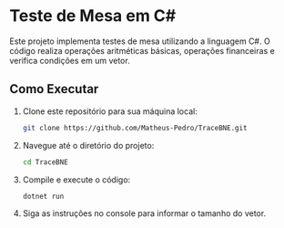 # Teste de Mesa em C#

Este projeto implementa testes de mesa utilizando a linguagem C#. O código realiza operações aritméticas básicas, operações financeiras e verifica condições em um vetor.

## Como Executar

1. Clone este repositório para sua máquina local:

   ```bash
   git clone https://github.com/Matheus-Pedro/TraceBNE.git
   ```

2. Navegue até o diretório do projeto:

   ```bash
   cd TraceBNE
   ```

3. Compile e execute o código:

   ```bash
   dotnet run
   ```

4. Siga as instruções no console para informar o tamanho do vetor.
